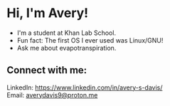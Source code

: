 # Hi, I'm Avery!
- I'm a student at Khan Lab School.
- Fun fact: The first OS I ever used was Linux/GNU!
- Ask me about evapotranspiration.

## Connect with me:
LinkedIn: https://www.linkedin.com/in/avery-s-davis/  
Email: averydavis9@proton.me
<!---
chungzheng/chungzheng is a ✨ special ✨ repository because its `README.md` (this file) appears on your GitHub profile.
You can click the Preview link to take a look at your changes.
--->
